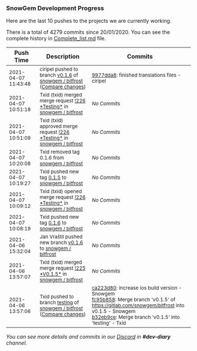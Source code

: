 
### SnowGem Development Progress

Here are the last 10 pushes to the projects we are currently working.

There is a total of 4279 commits since 20/01/2020. You can see the complete history in
 [Complete_list.md](Complete_list.md) file.

| Push Time | Description | Commits |
| --- | --- | --- |
| <sub>2021-04-07 11:43:48</sub> | <sub>ciripel pushed to branch [v0\.1\.6](https://gitlab.com/snowgem/bitfrost/commits/v0.1.6) of [snowgem / bitfrost](https://gitlab.com/snowgem/bitfrost) ([Compare changes](https://gitlab.com/snowgem/bitfrost/compare/aa3747269f2a41be76a06155d8a2e928c82d733d...9977dda8d19d7a5e09c5e85f05457d2fec5d63b0))</sub> | <sub>[9977dda8](https://gitlab.com/snowgem/bitfrost/-/commit/9977dda8d19d7a5e09c5e85f05457d2fec5d63b0): finished translations files - ciripel</sub> |
| <sub>2021-04-07 10:51:18</sub> | <sub>Txid (txid) merged merge request [\!226 \*Testing\*](https://gitlab.com/snowgem/bitfrost/-/merge_requests/226) in [snowgem / bitfrost](https://gitlab.com/snowgem/bitfrost)</sub> | <sub>_No Commits_</sub> |
| <sub>2021-04-07 10:51:09</sub> | <sub>Txid (txid) approved merge request [\!226 \*Testing\*](https://gitlab.com/snowgem/bitfrost/-/merge_requests/226) in [snowgem / bitfrost](https://gitlab.com/snowgem/bitfrost)</sub> | <sub>_No Commits_</sub> |
| <sub>2021-04-07 10:20:08</sub> | <sub>Txid removed tag 0.1.6 from [snowgem / bitfrost](https://gitlab.com/snowgem/bitfrost)</sub> | <sub>_No Commits_</sub> |
| <sub>2021-04-07 10:19:27</sub> | <sub>Txid pushed new tag [0\.1\.5](https://gitlab.com/snowgem/bitfrost/-/tags/0.1.5) to [snowgem / bitfrost](https://gitlab.com/snowgem/bitfrost)</sub> | <sub>_No Commits_</sub> |
| <sub>2021-04-07 10:09:12</sub> | <sub>Txid (txid) opened merge request [\!226 \*Testing\*](https://gitlab.com/snowgem/bitfrost/-/merge_requests/226) in [snowgem / bitfrost](https://gitlab.com/snowgem/bitfrost)</sub> | <sub>_No Commits_</sub> |
| <sub>2021-04-07 10:08:19</sub> | <sub>Txid pushed new tag [0\.1\.6](https://gitlab.com/snowgem/bitfrost/-/tags/0.1.6) to [snowgem / bitfrost](https://gitlab.com/snowgem/bitfrost)</sub> | <sub>_No Commits_</sub> |
| <sub>2021-04-06 15:32:04</sub> | <sub>Jan Vraštil pushed new branch [v0\.1\.6](https://gitlab.com/snowgem/bitfrost/commits/v0.1.6) to [snowgem / bitfrost](https://gitlab.com/snowgem/bitfrost)</sub> | <sub>_No Commits_</sub> |
| <sub>2021-04-06 13:57:07</sub> | <sub>Txid (txid) merged merge request [\!225 \*V0\.1\.5\*](https://gitlab.com/snowgem/bitfrost/-/merge_requests/225) in [snowgem / bitfrost](https://gitlab.com/snowgem/bitfrost)</sub> | <sub>_No Commits_</sub> |
| <sub>2021-04-06 13:57:06</sub> | <sub>Txid pushed to branch [testing](https://gitlab.com/snowgem/bitfrost/commits/testing) of [snowgem / bitfrost](https://gitlab.com/snowgem/bitfrost) ([Compare changes](https://gitlab.com/snowgem/bitfrost/compare/8ddcb41eec1731dadf551b362a43d5bba8a4db9e...b32eb9cef0b5f37e69fba7a2705db4233753c547))</sub> | <sub>[ca223d80](https://gitlab.com/snowgem/bitfrost/-/commit/ca223d80891b8ea55830a7077ba7c051d9aa79a0): increase ios build version - Snowgem<br>[fc95b858](https://gitlab.com/snowgem/bitfrost/-/commit/fc95b8582bee24d8cc0dee31f82e3faeee8e7fbc): Merge branch 'v0.1.5' of https://gitlab.com/snowgem/bitfrost into v0.1.5 - Snowgem<br>[b32eb9ce](https://gitlab.com/snowgem/bitfrost/-/commit/b32eb9cef0b5f37e69fba7a2705db4233753c547): Merge branch 'v0.1.5' into 'testing' - Txid</sub> |

_You can see more details and commits in our [Discord](https://discord.gg/zumGnbg) in **#dev-diary** channel._
